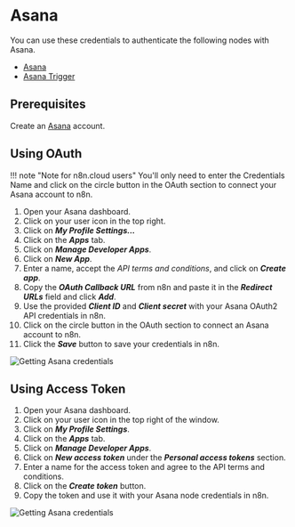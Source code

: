 # Asana

You can use these credentials to authenticate the following nodes with Asana.

- [Asana](/integrations/nodes/n8n-nodes-base.asana/)
- [Asana Trigger](/integrations/trigger-nodes/n8n-nodes-base.asanaTrigger/)


## Prerequisites

Create an [Asana](https://www.Asana.com/) account.

## Using OAuth

!!! note "Note for n8n.cloud users"
    You'll only need to enter the Credentials Name and click on the circle button in the OAuth section to connect your Asana account to n8n.


1. Open your Asana dashboard.
2. Click on your user icon in the top right.
3. Click on ***My Profile Settings...***
4. Click on the ***Apps*** tab.
5. Click on ***Manage Developer Apps***.
6. Click on ***New App***.
7. Enter a name, accept the *API terms and conditions*, and click on ***Create app***.
8. Copy the ***OAuth Callback URL*** from n8n and paste it in the ***Redirect URLs*** field and click ***Add***.
9. Use the provided ***Client ID*** and ***Client secret*** with your Asana OAuth2 API credentials in n8n.
10. Click on the circle button in the OAuth section to connect an Asana account to n8n.
11. Click the ***Save*** button to save your credentials in n8n.

![Getting Asana credentials](/_images/integrations/credentials/asana/using-oauth.gif)

## Using Access Token

1. Open your Asana dashboard.
2. Click on your user icon in the top right of the window.
3. Click on ***My Profile Settings***.
4. Click on the ***Apps*** tab.
5. Click on ***Manage Developer Apps***.
6. Click on ***New access token*** under the ***Personal access tokens*** section.
7. Enter a name for the access token and agree to the API terms and conditions.
8. Click on the ***Create token*** button.
9. Copy the token and use it with your Asana node credentials in n8n.

![Getting Asana credentials](/_images/integrations/credentials/asana/using-access-token.gif)
